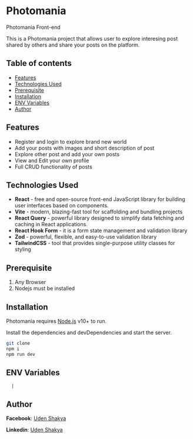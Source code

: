 # Photomania

Photomania Front-end

This is a Photomania project that allows user to explore interesing post shared by others and share your posts on the platform.

## Table of contents

- [Features](#features)
- [Technologies Used](#technologies-used)
- [Prerequisite](#prerequisite)
- [Installation](#installation)
- [ENV Variables](#env-variables)
- [Author](#author)

## Features

- Register and login to explore brand new world
- Add your posts with images and short description of post
- Explore other post and add your own posts
- View and Edit your own profile
- Full CRUD functionality of posts

## Technologies Used

- **React** - free and open-source front-end JavaScript library for building user interfaces based on components.
- **Vite** - modern, blazing-fast tool for scaffolding and bundling projects
- **React Query** - powerful library designed to simplify data fetching and caching in React applications.
- **React Hook Form** - it is a form state management and validation library
- **Zod** - powerful, flexible, and easy-to-use validation library
- **TailwindCSS** - tool that provides single-purpose utility classes for styling

## Prerequisite

1. Any Browser
2. Nodejs must be installed

## Installation

Photomania requires [Node.js](https://nodejs.org/) v10+ to run.

Install the dependencies and devDependencies and start the server.

```sh
git clone
npm i
npm run dev
```

## ENV Variables

      |

## Author

**Facebook**: [Uden Shakya](https://www.facebook.com/uden.shakya.7/)

**Linkedin**: [Uden Shakya](https://www.linkedin.com/in/uden-shakya-1749792a7/)
